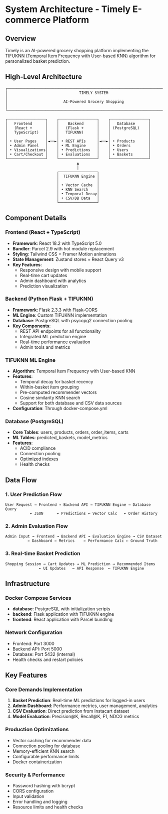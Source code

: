 # System Architecture - Timely E-commerce Platform

## Overview
Timely is an AI-powered grocery shopping platform implementing the TIFUKNN (Temporal Item Frequency with User-based KNN) algorithm for personalized basket prediction.

## High-Level Architecture

```
┌─────────────────────────────────────────────────────────────────────────────────┐
│                                TIMELY SYSTEM                                   │
│                         AI-Powered Grocery Shopping                            │
└─────────────────────────────────────────────────────────────────────────────────┘

┌─────────────────┐    ┌─────────────────┐    ┌─────────────────┐
│   Frontend      │    │    Backend      │    │   Database      │
│   (React +      │    │   (Flask +      │    │ (PostgreSQL)    │
│   TypeScript)   │    │   TIFUKNN)      │    │                 │
│                 │    │                 │    │                 │
│ • User Pages    │◄──►│ • REST APIs     │◄──►│ • Products      │
│ • Admin Panel   │    │ • ML Engine     │    │ • Orders        │
│ • Visualizations│    │ • Predictions   │    │ • Users         │
│ • Cart/Checkout │    │ • Evaluations   │    │ • Baskets       │
└─────────────────┘    └─────────────────┘    └─────────────────┘
                                ▲
                                │
                       ┌─────────────────┐
                       │  TIFUKNN Engine │
                       │                 │
                       │ • Vector Cache  │
                       │ • KNN Search    │
                       │ • Temporal Decay│
                       │ • CSV/DB Data   │
                       └─────────────────┘
```

## Component Details

### Frontend (React + TypeScript)
- **Framework**: React 18.2 with TypeScript 5.0
- **Bundler**: Parcel 2.9 with hot module replacement
- **Styling**: Tailwind CSS + Framer Motion animations
- **State Management**: Zustand stores + React Query v3
- **Key Features**:
  - Responsive design with mobile support
  - Real-time cart updates
  - Admin dashboard with analytics
  - Prediction visualization

### Backend (Python Flask + TIFUKNN)
- **Framework**: Flask 2.3.3 with Flask-CORS
- **ML Engine**: Custom TIFUKNN implementation
- **Database**: PostgreSQL with psycopg2 connection pooling
- **Key Components**:
  - REST API endpoints for all functionality
  - Integrated ML prediction engine
  - Real-time performance evaluation
  - Admin tools and metrics

### TIFUKNN ML Engine
- **Algorithm**: Temporal Item Frequency with User-based KNN
- **Features**:
  - Temporal decay for basket recency
  - Within-basket item grouping
  - Pre-computed recommender vectors
  - Cosine similarity KNN search
  - Support for both database and CSV data sources
- **Configuration**:
  Through docker-compose.yml

### Database (PostgreSQL)
- **Core Tables**: users, products, orders, order_items, carts
- **ML Tables**: predicted_baskets, model_metrics
- **Features**:
  - ACID compliance
  - Connection pooling
  - Optimized indexes
  - Health checks

## Data Flow

### 1. User Prediction Flow
```
User Request → Frontend → Backend API → TIFUKNN Engine → Database Query
           ← JSON      ← Predictions ← Vector Calc   ← Order History
```

### 2. Admin Evaluation Flow
```
Admin Input → Frontend → Backend API → Evaluation Engine → CSV Dataset
          ← Dashboard ← Metrics    ← Performance Calc ← Ground Truth
```

### 3. Real-time Basket Prediction
```
Shopping Session → Cart Updates → ML Prediction → Recommended Items
               ← UI Updates   ← API Response  ← TIFUKNN Engine
```

## Infrastructure

### Docker Compose Services
- **database**: PostgreSQL with initialization scripts
- **backend**: Flask application with TIFUKNN engine
- **frontend**: React application with Parcel bundling

### Network Configuration
- Frontend: Port 3000
- Backend API: Port 5000
- Database: Port 5432 (internal)
- Health checks and restart policies

## Key Features

### Core Demands Implementation
1. **Basket Prediction**: Real-time ML predictions for logged-in users
2. **Admin Dashboard**: Performance metrics, user management, analytics
3. **CSV Evaluation**: Direct prediction from Instacart dataset
4. **Model Evaluation**: Precision@K, Recall@K, F1, NDCG metrics

### Production Optimizations
- Vector caching for recommender data
- Connection pooling for database
- Memory-efficient KNN search
- Configurable performance limits
- Docker containerization

### Security & Performance
- Password hashing with bcrypt
- CORS configuration
- Input validation
- Error handling and logging
- Resource limits and health checks